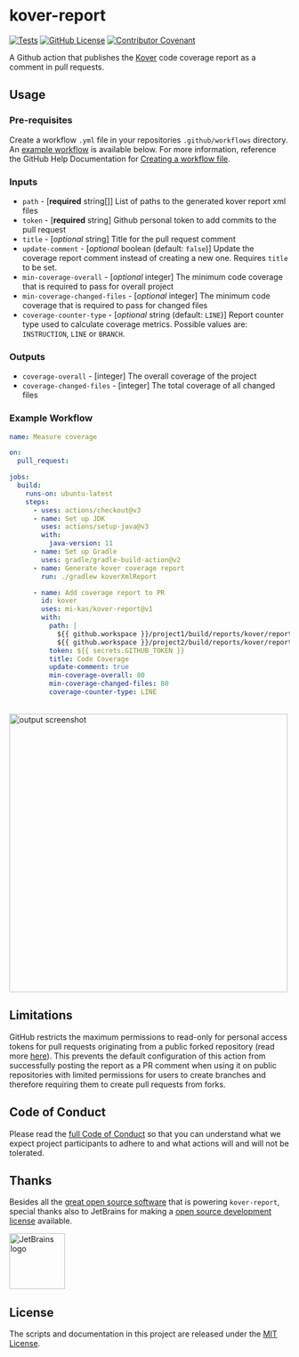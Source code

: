 # kover-report

[![Tests](https://github.com/mi-kas/kover-report/actions/workflows/test.yml/badge.svg)](https://github.com/mi-kas/kover-report/actions/workflows/test.yml) [![GitHub License](https://img.shields.io/github/license/mi-kas/kover-report?label=License)](https://github.com/mi-kas/kover-report/blob/main/LICENSE) [![Contributor Covenant](https://img.shields.io/badge/Contributor%20Covenant-2.1-4baaaa.svg)](code_of_conduct.md)

A Github action that publishes the [Kover](https://github.com/Kotlin/kotlinx-kover) code coverage report as a comment in pull requests.

## Usage

### Pre-requisites

Create a workflow `.yml` file in your repositories `.github/workflows` directory. An [example workflow](#example-workflow) is available below. For more information, reference the GitHub Help Documentation for [Creating a workflow file](https://help.github.com/en/articles/configuring-a-workflow#creating-a-workflow-file).

### Inputs

- `path` - [**required** string[]] List of paths to the generated kover report xml files
- `token` - [**required** string] Github personal token to add commits to the pull request
- `title` - [*optional* string] Title for the pull request comment
- `update-comment` - [*optional* boolean (default: `false`)] Update the coverage report comment instead of creating a new one. Requires `title` to be set.
- `min-coverage-overall` - [*optional* integer] The minimum code coverage that is required to pass for overall project
- `min-coverage-changed-files` - [*optional* integer] The minimum code coverage that is required to pass for changed files
- `coverage-counter-type` - [*optional* string (default: `LINE`)] Report counter type used to calculate coverage metrics. Possible values are: `INSTRUCTION`, `LINE` or `BRANCH`.

### Outputs

- `coverage-overall` - [integer] The overall coverage of the project
- `coverage-changed-files` - [integer] The total coverage of all changed files

### Example Workflow

```yaml
name: Measure coverage

on:
  pull_request:

jobs:
  build:
    runs-on: ubuntu-latest
    steps:
      - uses: actions/checkout@v3
      - name: Set up JDK
        uses: actions/setup-java@v3
        with:
          java-version: 11
      - name: Set up Gradle
        uses: gradle/gradle-build-action@v2
      - name: Generate kover coverage report
        run: ./gradlew koverXmlReport

      - name: Add coverage report to PR
        id: kover
        uses: mi-kas/kover-report@v1
        with:
          path: |
            ${{ github.workspace }}/project1/build/reports/kover/report.xml
            ${{ github.workspace }}/project2/build/reports/kover/report.xml
          token: ${{ secrets.GITHUB_TOKEN }}
          title: Code Coverage
          update-comment: true
          min-coverage-overall: 80
          min-coverage-changed-files: 80
          coverage-counter-type: LINE
```

<br>
<img src="/screenshot.png" alt="output screenshot" title="output screenshot" width="500" />

## Limitations

GitHub restricts the maximum permissions to read-only for personal access tokens for pull requests originating from a public forked repository (read more [here](https://docs.github.com/en/actions/security-guides/automatic-token-authentication#permissions-for-the-github_token)). This prevents the default configuration of this action from successfully posting the report as a PR comment when using it on public repositories with limited permissions for users to create branches and therefore requiring them to create pull requests from forks.

## Code of Conduct

Please read the [full Code of Conduct](CODE_OF_CONDUCT.md) so that you can understand what we expect project participants to adhere to and what actions will and will not be tolerated.

## Thanks

Besides all the [great open source software](package.json) that is powering `kover-report`, special thanks also to JetBrains for making a [open source development license](https://www.jetbrains.com/community/opensource) available.

<img src="https://resources.jetbrains.com/storage/products/company/brand/logos/jb_beam.png" alt="JetBrains logo" width="100" height="100">

## License

The scripts and documentation in this project are released under the [MIT License](LICENSE).
